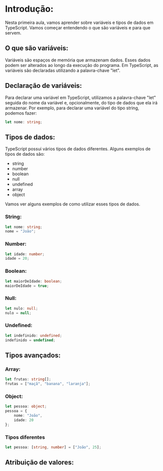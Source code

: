 # Introdução:

Nesta primeira aula, vamos aprender sobre variáveis e tipos de dados em TypeScript.
Vamos começar entendendo o que são variáveis e para que servem.

## O que são variáveis:

Variáveis são espaços de memória que armazenam dados.
Esses dados podem ser alterados ao longo da execução do programa.
Em TypeScript, as variáveis são declaradas utilizando a palavra-chave "let".

## Declaração de variáveis:

Para declarar uma variável em TypeScript, utilizamos a palavra-chave "let" seguida do nome da variável e, opcionalmente, do tipo de dados que ela irá armazenar.
Por exemplo, para declarar uma variável do tipo string, podemos fazer:

```typescript
let nome: string;
```
## Tipos de dados:
TypeScript possui vários tipos de dados diferentes.
Alguns exemplos de tipos de dados são: 
- string
- number
- boolean
- null
- undefined
- array
- object

Vamos ver alguns exemplos de como utilizar esses tipos de dados.

### String:
```typescript
let nome: string;
nome = "João";
```
### Number:
```typescript
let idade: number;
idade = 20;
```
### Boolean:
```typescript
let maiorDeIdade: boolean;
maiorDeIdade = true;
```
### Null:
```typescript
let nulo: null;
nulo = null;
```
### Undefined:
```typescript
let indefinido: undefined;
indefinido = undefined;
```

## Tipos avançados:
### Array:
```typescript
let frutas: string[];
frutas = ["maçã", "banana", "laranja"];
```
### Object:
```typescript
let pessoa: object;
pessoa = {
    nome: "João",
    idade: 20
};
```

### Tipos diferentes
```typescript
let pessoa: [string, number] = ["João", 25];
```

## Atribuição de valores: